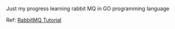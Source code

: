 Just my progress learning rabbit MQ in GO programming language

Ref: [RabbitMQ Tutorial](https://www.rabbitmq.com/tutorials)
